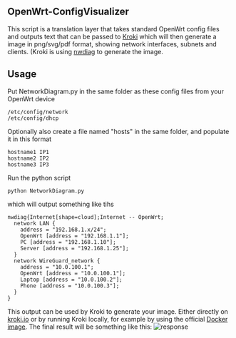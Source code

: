 ## OpenWrt-ConfigVisualizer
This script is a translation layer that takes standard OpenWrt config files and outputs text that can be passed to [Kroki](https://kroki.io) which will then generate a image in png/svg/pdf format, showing network interfaces, subnets and clients.
(Kroki is using [nwdiag](https://github.com/blockdiag/nwdiag) to generate the image.
## Usage

Put NetworkDiagram.py in the same folder as these config files from your OpenWrt device
````
/etc/config/network
/etc/config/dhcp
````
Optionally also create a file named "hosts" in the same folder, and populate it in this format
````
hostname1 IP1
hostname2 IP2
hostname3 IP3
````
Run the python script
````
python NetworkDiagram.py
````
which will output something like tihs
````
nwdiag{Internet[shape=cloud];Internet -- OpenWrt;
  network LAN {
    address = "192.168.1.x/24";
    OpenWrt [address = "192.168.1.1"];
    PC [address = "192.168.1.10"];
    Server [address = "192.168.1.25"];
  }
  network WireGuard_network {
    address = "10.0.100.1";
    OpenWrt [address = "10.0.100.1"];
    Laptop [address = "10.0.100.2"];
    Phone [address = "10.0.100.3"];
  }
}
````
This output can be used by Kroki to generate your image. Either directly on [kroki.io](https://kroki.io) or by running Kroki locally, for example by using the official [Docker image](https://hub.docker.com/r/yuzutech/kroki).
The final result will be something like this:
![response](https://github.com/user-attachments/assets/aafbe8db-bfa7-432d-840e-3dde6d7c794f)
